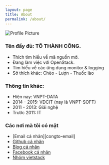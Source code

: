 ```yaml
---
layout: page
title: About
permalink: /about/
---
```


<img src="{{ site.baseurl }}/assets/congto.jpg" title="Profile Picture" class="profile">

### Tên đầy đủ: TÔ THÀNH CÔNG. 
- Thích tìm hiểu về mã nguồn mở.
- Đang làm việc với OpenStack.
- Tìm hiểu về các ứng dụng monitor & logging
- Sở thích khác: Chèo - Lượn - Thuốc lào

### Thông tin khác: 
- Hiện nay: VNPT-DATA
- 2014 - 2015: VDCIT (nay là VNPT-SOFT)
- 2011 - 2013: Giải nghệ
- Trước 2011: IT 

### Các nơi mà tôi có mặt
- [Email cá nhân][congto-email]
- [Github cá nhân][congto-git]
- [Blog cá nhân][congto-blog]
- [Facebook cá nhân][congto-facebook]
- [Nhóm vietstack][congto-vietstack]


[congto-git]: https://github.com/congto
[congto-blog]: http://congto.hocchudong.com
[congto-facebook]: https://facebook.com/tcvn1985
[congto-vietstack]: https://facebook.com/groups/vietstack
